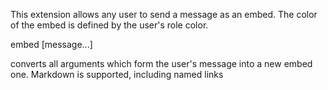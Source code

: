 This extension allows any user to send a message as an embed. The color of the embed is defined by the user's role color.

<div class="command">
  <div class="command-head" clearance="anyone">
    embed [message...]
  </div>
  <div class="command-desc">
    <p>converts all arguments which form the user's message into a new embed one. Markdown is supported, including named links</p>
  </div>
</div>